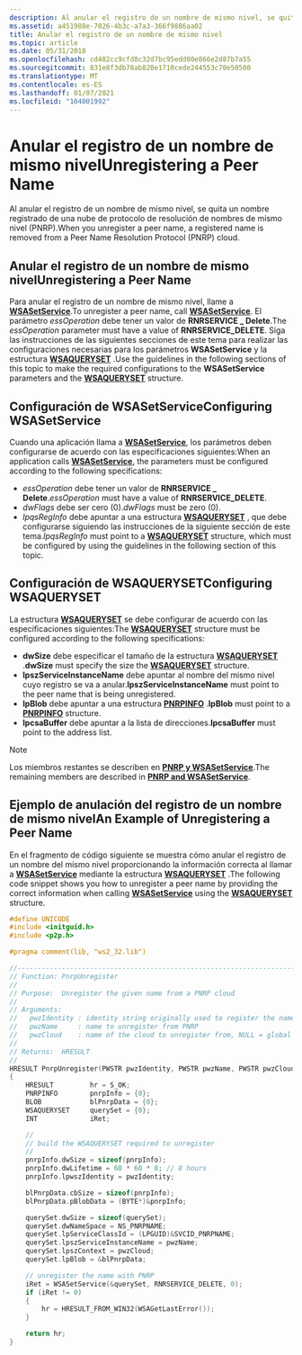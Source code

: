 ```yaml
---
description: Al anular el registro de un nombre de mismo nivel, se quita un nombre registrado de una nube de protocolo de resolución de nombres de mismo nivel (PNRP).
ms.assetid: a451988e-7026-4b3c-a7a3-366f9886aa02
title: Anular el registro de un nombre de mismo nivel
ms.topic: article
ms.date: 05/31/2018
ms.openlocfilehash: cd482cc9cfd8c32d7bc95edd00e866e2d87b7a55
ms.sourcegitcommit: 831e8f3db78ab820e1710cede244553c70e50500
ms.translationtype: MT
ms.contentlocale: es-ES
ms.lasthandoff: 01/07/2021
ms.locfileid: "104001992"
---
```

# <a name="unregistering-a-peer-name"></a><span data-ttu-id="e50c8-103">Anular el registro de un nombre de mismo nivel</span><span class="sxs-lookup"><span data-stu-id="e50c8-103">Unregistering a Peer Name</span></span>

<span data-ttu-id="e50c8-104">Al anular el registro de un nombre de mismo nivel, se quita un nombre registrado de una nube de protocolo de resolución de nombres de mismo nivel (PNRP).</span><span class="sxs-lookup"><span data-stu-id="e50c8-104">When you unregister a peer name, a registered name is removed from a Peer Name Resolution Protocol (PNRP) cloud.</span></span>

## <a name="unregistering-a-peer-name"></a><span data-ttu-id="e50c8-105">Anular el registro de un nombre de mismo nivel</span><span class="sxs-lookup"><span data-stu-id="e50c8-105">Unregistering a Peer Name</span></span>

<span data-ttu-id="e50c8-106">Para anular el registro de un nombre de mismo nivel, llame a [**WSASetService**](pnrp-and-wsasetservice.md).</span><span class="sxs-lookup"><span data-stu-id="e50c8-106">To unregister a peer name, call [**WSASetService**](pnrp-and-wsasetservice.md).</span></span> <span data-ttu-id="e50c8-107">El parámetro *essOperation* debe tener un valor de **RNRSERVICE \_ Delete**.</span><span class="sxs-lookup"><span data-stu-id="e50c8-107">The *essOperation* parameter must have a value of **RNRSERVICE\_DELETE**.</span></span> <span data-ttu-id="e50c8-108">Siga las instrucciones de las siguientes secciones de este tema para realizar las configuraciones necesarias para los parámetros **WSASetService** y la estructura [**WSAQUERYSET**](pnrp-and-wsaqueryset.md) .</span><span class="sxs-lookup"><span data-stu-id="e50c8-108">Use the guidelines in the following sections of this topic to make the required configurations to the **WSASetService** parameters and the [**WSAQUERYSET**](pnrp-and-wsaqueryset.md) structure.</span></span>

## <a name="configuring-wsasetservice"></a><span data-ttu-id="e50c8-109">Configuración de WSASetService</span><span class="sxs-lookup"><span data-stu-id="e50c8-109">Configuring WSASetService</span></span>

<span data-ttu-id="e50c8-110">Cuando una aplicación llama a [**WSASetService**](pnrp-and-wsasetservice.md), los parámetros deben configurarse de acuerdo con las especificaciones siguientes:</span><span class="sxs-lookup"><span data-stu-id="e50c8-110">When an application calls [**WSASetService**](pnrp-and-wsasetservice.md), the parameters must be configured according to the following specifications:</span></span>

-   <span data-ttu-id="e50c8-111">*essOperation* debe tener un valor de **RNRSERVICE \_ Delete**.</span><span class="sxs-lookup"><span data-stu-id="e50c8-111">*essOperation* must have a value of **RNRSERVICE\_DELETE**.</span></span>
-   <span data-ttu-id="e50c8-112">*dwFlags* debe ser cero (0).</span><span class="sxs-lookup"><span data-stu-id="e50c8-112">*dwFlags* must be zero (0).</span></span>
-   <span data-ttu-id="e50c8-113">*lpqsRegInfo* debe apuntar a una estructura [**WSAQUERYSET**](pnrp-and-wsaqueryset.md) , que debe configurarse siguiendo las instrucciones de la siguiente sección de este tema.</span><span class="sxs-lookup"><span data-stu-id="e50c8-113">*lpqsRegInfo* must point to a [**WSAQUERYSET**](pnrp-and-wsaqueryset.md) structure, which must be configured by using the guidelines in the following section of this topic.</span></span>

## <a name="configuring-wsaqueryset"></a><span data-ttu-id="e50c8-114">Configuración de WSAQUERYSET</span><span class="sxs-lookup"><span data-stu-id="e50c8-114">Configuring WSAQUERYSET</span></span>

<span data-ttu-id="e50c8-115">La estructura [**WSAQUERYSET**](pnrp-and-wsaqueryset.md) se debe configurar de acuerdo con las especificaciones siguientes:</span><span class="sxs-lookup"><span data-stu-id="e50c8-115">The [**WSAQUERYSET**](pnrp-and-wsaqueryset.md) structure must be configured according to the following specifications:</span></span>

-   <span data-ttu-id="e50c8-116">**dwSize** debe especificar el tamaño de la estructura [**WSAQUERYSET**](pnrp-and-wsaqueryset.md) .</span><span class="sxs-lookup"><span data-stu-id="e50c8-116">**dwSize** must specify the size the [**WSAQUERYSET**](pnrp-and-wsaqueryset.md) structure.</span></span>
-   <span data-ttu-id="e50c8-117">**lpszServiceInstanceName** debe apuntar al nombre del mismo nivel cuyo registro se va a anular.</span><span class="sxs-lookup"><span data-stu-id="e50c8-117">**lpszServiceInstanceName** must point to the peer name that is being unregistered.</span></span>
-   <span data-ttu-id="e50c8-118">**lpBlob** debe apuntar a una estructura [**PNRPINFO**](/windows/desktop/api/Pnrpns/ns-pnrpns-pnrpinfo_v1) .</span><span class="sxs-lookup"><span data-stu-id="e50c8-118">**lpBlob** must point to a [**PNRPINFO**](/windows/desktop/api/Pnrpns/ns-pnrpns-pnrpinfo_v1) structure.</span></span>
-   <span data-ttu-id="e50c8-119">**lpcsaBuffer** debe apuntar a la lista de direcciones.</span><span class="sxs-lookup"><span data-stu-id="e50c8-119">**lpcsaBuffer** must point to the address list.</span></span>

> [!Note]  
> <span data-ttu-id="e50c8-120">Los miembros restantes se describen en [**PNRP y WSASetService**](pnrp-and-wsasetservice.md).</span><span class="sxs-lookup"><span data-stu-id="e50c8-120">The remaining members are described in [**PNRP and WSASetService**](pnrp-and-wsasetservice.md).</span></span>

 

## <a name="an-example-of-unregistering-a-peer-name"></a><span data-ttu-id="e50c8-121">Ejemplo de anulación del registro de un nombre de mismo nivel</span><span class="sxs-lookup"><span data-stu-id="e50c8-121">An Example of Unregistering a Peer Name</span></span>

<span data-ttu-id="e50c8-122">En el fragmento de código siguiente se muestra cómo anular el registro de un nombre del mismo nivel proporcionando la información correcta al llamar a [**WSASetService**](pnrp-and-wsasetservice.md) mediante la estructura [**WSAQUERYSET**](pnrp-and-wsaqueryset.md) .</span><span class="sxs-lookup"><span data-stu-id="e50c8-122">The following code snippet shows you how to unregister a peer name by providing the correct information when calling [**WSASetService**](pnrp-and-wsasetservice.md) using the [**WSAQUERYSET**](pnrp-and-wsaqueryset.md) structure.</span></span>


```C++
#define UNICODE
#include <initguid.h>
#include <p2p.h>

#pragma comment(lib, "ws2_32.lib")

//-------------------------------------------------------------------------
// Function: PnrpUnregister
//
// Purpose:  Unregister the given name from a PNRP cloud
//
// Arguments:
//   pwzIdentity : identity string originally used to register the name
//   pwzName     : name to unregister from PNRP
//   pwzCloud    : name of the cloud to unregister from, NULL = global cloud
//
// Returns:  HRESULT
//
HRESULT PnrpUnregister(PWSTR pwzIdentity, PWSTR pwzName, PWSTR pwzCloud)
{
    HRESULT         hr = S_OK;
    PNRPINFO        pnrpInfo = {0};
    BLOB            blPnrpData = {0};
    WSAQUERYSET     querySet = {0};
    INT             iRet;

    //
    // build the WSAQUERYSET required to unregister
    //
    pnrpInfo.dwSize = sizeof(pnrpInfo);
    pnrpInfo.dwLifetime = 60 * 60 * 8; // 8 hours
    pnrpInfo.lpwszIdentity = pwzIdentity;

    blPnrpData.cbSize = sizeof(pnrpInfo);
    blPnrpData.pBlobData = (BYTE*)&pnrpInfo;

    querySet.dwSize = sizeof(querySet);
    querySet.dwNameSpace = NS_PNRPNAME;
    querySet.lpServiceClassId = (LPGUID)&SVCID_PNRPNAME;
    querySet.lpszServiceInstanceName = pwzName;
    querySet.lpszContext = pwzCloud;
    querySet.lpBlob = &blPnrpData;

    // unregister the name with PNRP
    iRet = WSASetService(&querySet, RNRSERVICE_DELETE, 0);
    if (iRet != 0)
    {
        hr = HRESULT_FROM_WIN32(WSAGetLastError());
    }

    return hr;
}
```



 

 



